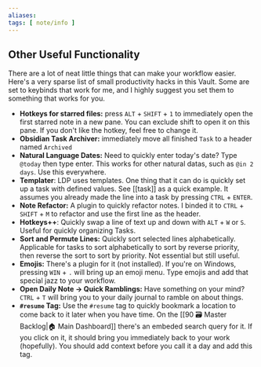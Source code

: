 ```yaml
---
aliases: 
tags: [ note/info ]
---
```

## Other Useful Functionality
There are a lot of neat little things that can make your workflow easier. Here's a very sparse list of small productivity hacks in this Vault. Some are set to keybinds that work for me, and I highly suggest you set them to something that works for you.
-  **Hotkeys for starred files:** press `ALT` + `SHIFT` + `1` to immediately open the first starred note in a new pane. You can exclude shift to open it on this pane. If you don't like the hotkey, feel free to change it.
-  **Obsidian Task Archiver:** immediately move all finished `Task` to a header named `Archived`
-  **Natural Language Dates:** Need to quickly enter today's date? Type `@today` then type enter. This works for other natural datas, such as `@in 2 days`. Use this everywhere.
-  **Templater**: LDP uses templates. One thing that it can do is quickly set up a task with defined values. See [[task]] as a quick example. It assumes you already made the line into a task by pressing `CTRL` + `ENTER`.
-  **Note Refactor:** A plugin to quickly refactor notes. I binded it to `CTRL` + `SHIFT` + `M` to refactor and use the first line as the header.
-  **Hotkeys++**: Quickly swap a line of text up and down with `ALT` + `W` or `S`. Useful for quickly organizing Tasks.
-  **Sort and Permute Lines:** Quickly sort selected lines alphabetically. Applicable for tasks to sort alphabetically to sort by reverse priority, then reverse the sort to sort by priority. Not essential but still useful.
-  **Emojis:** There's a plugin for it (not installed). If you're on Windows, pressing `WIN` + `.` will bring up an emoji menu. Type emojis and add that special jazz to your workflow.
-  **Open Daily Note $\rightarrow$ Quick Ramblings:** Have something on your mind? `CTRL` + `T` will bring you to your daily journal to ramble on about things.
-  **`#resume` Tag:** Use the `#resume` tag to quickly bookmark a location to come back to it later when you have time. On the [[90 🗃️ Master Backlog|🏠 Main Dashboard]] there's an embeded search query for it. If you click on it, it should bring you immediately back to your work (hopefully). You should add context before you call it a day and add this tag.